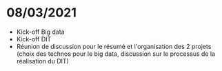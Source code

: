# 08/03/2021

- Kick-off Big data
- Kick-off DIT
- Réunion de discussion pour le résumé et l'organisation des 2 projets (choix des technos pour le big data, discussion sur le processus de la réalisation du DIT)
